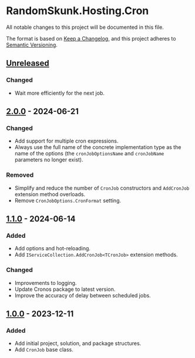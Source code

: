 
# RandomSkunk.Hosting.Cron

All notable changes to this project will be documented in this file.

The format is based on [Keep a Changelog],
and this project adheres to [Semantic Versioning].

## [Unreleased]

### Changed

- Wait more efficiently for the next job.

## [2.0.0] - 2024-06-21

### Changed

- Add support for multiple cron expressions.
- Always use the full name of the concrete implementation type as the name of the options (the `cronJobOptionsName` and `cronJobName` parameters no longer exist).

### Removed

- Simplify and reduce the number of `CronJob` constructors and `AddCronJob` extension method overloads.
- Remove `CronJobOptions.CronFormat` setting.

## [1.1.0] - 2024-06-14

### Added

- Add options and hot-reloading.
- Add `IServiceCollection.AddCronJob<TCronJob>` extension methods.

### Changed

- Improvements to logging.
- Update Cronos package to latest version.
- Improve the accuracy of delay between scheduled jobs.

## [1.0.0] - 2023-12-11

### Added

- Add initial project, solution, and package structures.
- Add `CronJob` base class.

[Keep a Changelog]: https://keepachangelog.com/
[Semantic Versioning]: https://semver.org/

[Unreleased]: https://github.com/bfriesen/RandomSkunk.Hosting.Cron/compare/v2.0.0...HEAD
[2.0.0]: https://github.com/bfriesen/RandomSkunk.Hosting.Cron/compare/v1.1.0...v2.0.0
[1.1.0]: https://github.com/bfriesen/RandomSkunk.Hosting.Cron/compare/v1.0.0...v1.1.0
[1.0.0]: https://github.com/bfriesen/RandomSkunk.Hosting.Cron/compare/v0.0.0...v1.0.0
